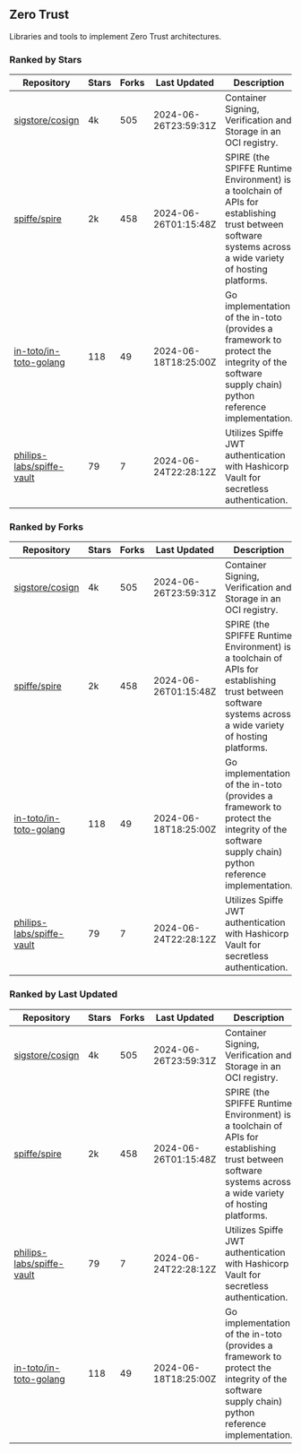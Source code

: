 ## Zero Trust

Libraries and tools to implement Zero Trust architectures.

### Ranked by Stars

| Repository | Stars | Forks | Last Updated | Description | 
|------------|-------|-------|--------------|-------------|
| [sigstore/cosign](https://github.com/sigstore/cosign) | 4k | 505 | 2024-06-26T23:59:31Z |  Container Signing, Verification and Storage in an OCI registry. |
| [spiffe/spire](https://github.com/spiffe/spire) | 2k | 458 | 2024-06-26T01:15:48Z |  SPIRE (the SPIFFE Runtime Environment) is a toolchain of APIs for establishing trust between software systems across a wide variety of hosting platforms. |
| [in-toto/in-toto-golang](https://github.com/in-toto/in-toto-golang) | 118 | 49 | 2024-06-18T18:25:00Z |  Go implementation of the in-toto (provides a framework to protect the integrity of the software supply chain) python reference implementation. |
| [philips-labs/spiffe-vault](https://github.com/philips-labs/spiffe-vault) | 79 | 7 | 2024-06-24T22:28:12Z |  Utilizes Spiffe JWT authentication with Hashicorp Vault for secretless authentication. |

### Ranked by Forks

| Repository | Stars | Forks | Last Updated | Description | 
|------------|-------|-------|--------------|-------------|
| [sigstore/cosign](https://github.com/sigstore/cosign) | 4k | 505 | 2024-06-26T23:59:31Z |  Container Signing, Verification and Storage in an OCI registry. |
| [spiffe/spire](https://github.com/spiffe/spire) | 2k | 458 | 2024-06-26T01:15:48Z |  SPIRE (the SPIFFE Runtime Environment) is a toolchain of APIs for establishing trust between software systems across a wide variety of hosting platforms. |
| [in-toto/in-toto-golang](https://github.com/in-toto/in-toto-golang) | 118 | 49 | 2024-06-18T18:25:00Z |  Go implementation of the in-toto (provides a framework to protect the integrity of the software supply chain) python reference implementation. |
| [philips-labs/spiffe-vault](https://github.com/philips-labs/spiffe-vault) | 79 | 7 | 2024-06-24T22:28:12Z |  Utilizes Spiffe JWT authentication with Hashicorp Vault for secretless authentication. |

### Ranked by Last Updated

| Repository | Stars | Forks | Last Updated | Description | 
|------------|-------|-------|--------------|-------------|
| [sigstore/cosign](https://github.com/sigstore/cosign) | 4k | 505 | 2024-06-26T23:59:31Z |  Container Signing, Verification and Storage in an OCI registry. |
| [spiffe/spire](https://github.com/spiffe/spire) | 2k | 458 | 2024-06-26T01:15:48Z |  SPIRE (the SPIFFE Runtime Environment) is a toolchain of APIs for establishing trust between software systems across a wide variety of hosting platforms. |
| [philips-labs/spiffe-vault](https://github.com/philips-labs/spiffe-vault) | 79 | 7 | 2024-06-24T22:28:12Z |  Utilizes Spiffe JWT authentication with Hashicorp Vault for secretless authentication. |
| [in-toto/in-toto-golang](https://github.com/in-toto/in-toto-golang) | 118 | 49 | 2024-06-18T18:25:00Z |  Go implementation of the in-toto (provides a framework to protect the integrity of the software supply chain) python reference implementation. |

